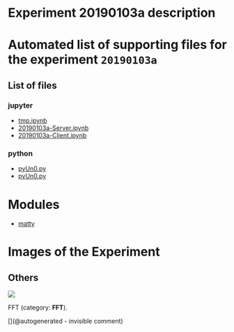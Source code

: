 # Experiment 20190103a description





# Automated list of supporting files for the __experiment `20190103a`__

## List of files

### jupyter

* [tmp.ipynb](/tmp.ipynb)
* [20190103a-Server.ipynb](/matty/20190103a/20190103a-Server.ipynb)
* [20190103a-Client.ipynb](/matty/20190103a/20190103a-Client.ipynb)


### python

* [pyUn0.py](/matty/20190103a/pyUn0.py)
* [pyUn0.py](/matty/20190104a/pyUn0.py)





# Modules

* [matty](/matty/)




# Images of the Experiment

## Others

![](/matty/20190103a/images/20190103a-1-fft.jpg)

FFT (category: __FFT__).










[](@autogenerated - invisible comment)